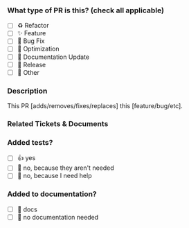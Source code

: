 ### What type of PR is this? (check all applicable)

- [ ] ♻️ Refactor
- [ ] ✨ Feature
- [ ] 🐛 Bug Fix
- [ ] 👷 Optimization
- [ ] 📝 Documentation Update
- [ ] 🔖 Release
- [ ] 🚩 Other

### Description

<!-- Please do not leave this blank -->

This PR [adds/removes/fixes/replaces] this [feature/bug/etc]. 

### Related Tickets & Documents
<!-- 
Please use this format link issue numbers: Fixes #123
https://docs.github.com/en/free-pro-team@latest/github/managing-your-work-on-github/linking-a-pull-request-to-an-issue#linking-a-pull-request-to-an-issue-using-a-keyword 
-->

### Added tests?

- [ ] 👍 yes
- [ ] 🙅 no, because they aren't needed
- [ ] 🙋 no, because I need help

### Added to documentation?

- [ ] 📓 docs
- [ ] 🙅 no documentation needed
